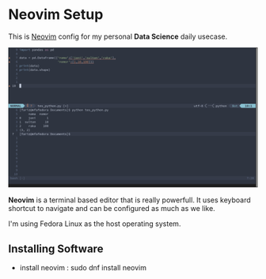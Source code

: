 # Neovim Setup

This is [Neovim](https://neovim.io/) config for my personal **Data Science** daily usecase.

![image](images/screenshot.png)

**Neovim** is a terminal based editor that is really powerfull. It uses keyboard shortcut to navigate and can be configured as much as we like.

I'm using Fedora Linux as the host operating system.


## Installing Software

* install neovim : sudo dnf install neovim
